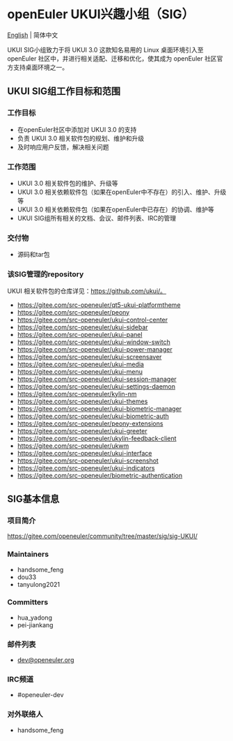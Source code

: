 # openEuler UKUI兴趣小组（SIG）
[English](./sig-UKUI.md) | 简体中文

UKUI SIG小组致力于将 UKUI 3.0 这款知名易用的 Linux 桌面环境引入至 openEuler 社区中，并进行相关适配、迁移和优化，使其成为 openEuler 社区官方支持桌面环境之一。


## UKUI SIG组工作目标和范围

### 工作目标

- 在openEuler社区中添加对 UKUI 3.0 的支持
- 负责 UKUI 3.0 相关软件包的规划、维护和升级
- 及时响应用户反馈，解决相关问题


### 工作范围

- UKUI 3.0 相关软件包的维护、升级等
- UKUI 3.0 相关依赖软件包（如果在openEuler中不存在）的引入、维护、升级等
- UKUI 3.0 相关依赖软件包（如果在openEuler中已存在）的协调、维护等
- UKUI SIG组所有相关的文档、会议、邮件列表、IRC的管理


### 交付物

- 源码和tar包


### 该SIG管理的repository

UKUI 相关软件包的仓库详见：https://github.com/ukui/。

- https://gitee.com/src-openeuler/qt5-ukui-platformtheme
- https://gitee.com/src-openeuler/peony
- https://gitee.com/src-openeuler/ukui-control-center
- https://gitee.com/src-openeuler/ukui-sidebar
- https://gitee.com/src-openeuler/ukui-panel
- https://gitee.com/src-openeuler/ukui-window-switch
- https://gitee.com/src-openeuler/ukui-power-manager
- https://gitee.com/src-openeuler/ukui-screensaver
- https://gitee.com/src-openeuler/ukui-media
- https://gitee.com/src-openeuler/ukui-menu
- https://gitee.com/src-openeuler/ukui-session-manager
- https://gitee.com/src-openeuler/ukui-settings-daemon
- https://gitee.com/src-openeuler/kylin-nm
- https://gitee.com/src-openeuler/ukui-themes
- https://gitee.com/src-openeuler/ukui-biometric-manager
- https://gitee.com/src-openeuler/ukui-biometric-auth
- https://gitee.com/src-openeuler/peony-extensions
- https://gitee.com/src-openeuler/ukui-greeter
- https://gitee.com/src-openeuler/ukylin-feedback-client
- https://gitee.com/src-openeuler/ukwm
- https://gitee.com/src-openeuler/ukui-interface
- https://gitee.com/src-openeuler/ukui-screenshot
- https://gitee.com/src-openeuler/ukui-indicators
- https://gitee.com/src-openeuler/biometric-authentication


## SIG基本信息

### 项目简介

https://gitee.com/openeuler/community/tree/master/sig/sig-UKUI/

### Maintainers
- handsome_feng
- dou33
- tanyulong2021

### Committers
- hua_yadong
- pei-jiankang

### 邮件列表
- dev@openeuler.org

### IRC频道
- #openeuler-dev

### 对外联络人
- handsome_feng
